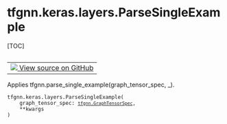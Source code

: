 # tfgnn.keras.layers.ParseSingleExample

[TOC]

<!-- Insert buttons and diff -->

<table class="tfo-notebook-buttons tfo-api nocontent" align="left">
<td>
  <a target="_blank" href="https://github.com/tensorflow/gnn/tree/master/tensorflow_gnn/keras/layers/parse_example.py#L41-L54">
    <img src="https://www.tensorflow.org/images/GitHub-Mark-32px.png" />
    View source on GitHub
  </a>
</td>
</table>

Applies tfgnn.parse_single_example(graph_tensor_spec, _).

<pre class="devsite-click-to-copy prettyprint lang-py tfo-signature-link">
<code>tfgnn.keras.layers.ParseSingleExample(
    graph_tensor_spec: <a href="../../../tfgnn/GraphTensorSpec.md"><code>tfgnn.GraphTensorSpec</code></a>,
    **kwargs
)
</code></pre>



<!-- Placeholder for "Used in" -->


